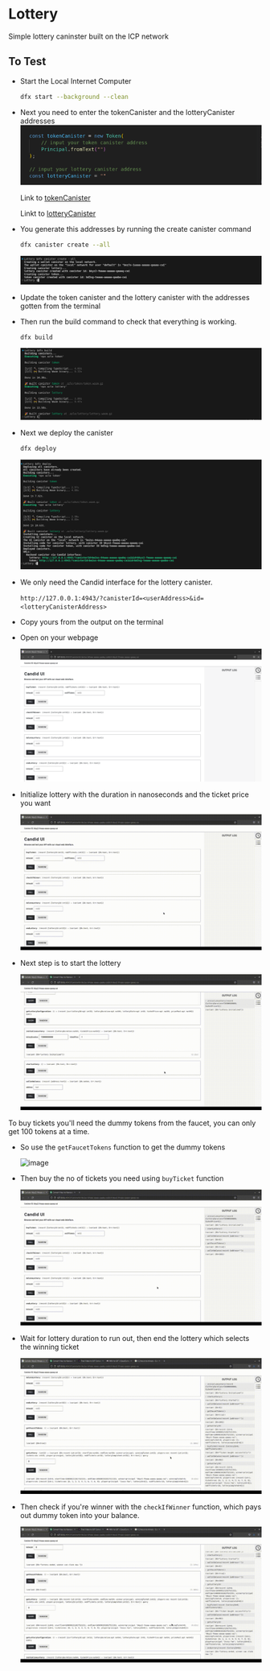 # Lottery

Simple lottery caninster built on the ICP network

## To Test

- Start the Local Internet Computer

    ```bash
    dfx start --background --clean
    ```

- Next you need to enter the tokenCanister and the lotteryCanister addresses
    ![image](./src/assets/canister.png)

    Link to [tokenCanister](https://github.com/JoE11-y/Lottery-Canister/blob/main/src/lotteryCanister/index.ts#L8C27-L8C27)

    Linkt to [lotteryCanister](https://github.com/JoE11-y/Lottery-Canister/blob/main/src/lotteryCanister/index.ts#L12)

- You generate this addresses by running the create canister command

    ```bash
    dfx canister create --all
    ```

    ![image](./src/assets/terminal.png)

- Update the token canister and the lottery canister with the addresses gotten from the terminal
  
- Then run the build command to check that everything is working.

    ```bash
    dfx build
    ```

    ![image](./src/assets/build.png)

- Next we deploy the canister

    ```bash
    dfx deploy
    ```

    ![image](./src/assets/deplos.png)

- We only need the Candid interface for the lottery canister.

    `http://127.0.0.1:4943/?canisterId=<userAddress>&id=<lotteryCanisterAddress>`

- Copy yours from the output on the terminal

- Open on your webpage

    ![image](./src/assets/webpage.png)
  
- Initialize lottery with the duration in nanoseconds and the ticket price you want

    ![image](./src/assets/intialize.gif)
  
- Next step is to start the lottery

   ![image](./src/assets/startLottery.gif)

To buy tickets you'll need the dummy tokens from the faucet, you can only get 100 tokens at a time.

- So use the `getFaucetTokens` function to get the dummy tokens

   ![image](./src/assets/faucet.gif)

- Then buy the no of tickets you need using `buyTicket` function

    ![image](./src/assets/buyTicket.gif)

- Wait for lottery duration to run out, then end the lottery which selects the winning ticket

   ![image](./src/assets/endLottery.gif)

- Then check if you're winner with the `checkIfWinner` function, which pays out dummy token into your balance.

   ![image](./src/assets/checkIfWinner.gif)